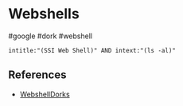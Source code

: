 # Webshells

#google #dork #webshell

```
intitle:"(SSI Web Shell)" AND intext:"(ls -al)"
```

## References

- [WebshellDorks](https://github.com/ObayAlbadri/WebshellDorks)